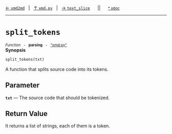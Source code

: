 [&#8592; `xmd2md`](xmd.py--xmd2md.md)&nbsp;&nbsp;&nbsp;|&nbsp;&nbsp;&nbsp;[&#8593; `xmd.py`](xmd.py.md)&nbsp;&nbsp;&nbsp;|&nbsp;&nbsp;&nbsp;[&#8594; `text_slice`](xmd.py--text_slice.md)&nbsp;&nbsp;&nbsp;&nbsp;&nbsp;&nbsp;||&nbsp;&nbsp;&nbsp;&nbsp;&nbsp;&nbsp;<small>[\* xdoc](../xdoc/xmd.py.xmd#L115)</small>
***

# `split_tokens`
<small>*Function* &nbsp; - &nbsp; **parsing** &nbsp; - &nbsp; ["xmd.py"](../xmd.py)</small>  
**Synopsis**

```python
split_tokens(txt)
```

A function that splits source code into its tokens.


## Parameter
**`txt`** &#8213; The source code that should be tokenized.  
## Return Value

It returns a list of strings, each of them is a token.


